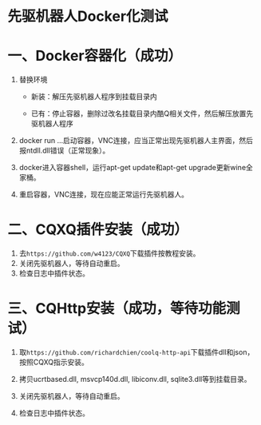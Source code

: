 # 先驱机器人Docker化测试

# 一、Docker容器化（成功）

1. 替换环境

    * 新装：解压先驱机器人程序到挂载目录内

    * 已有：停止容器，删除过改名挂载目录内酷Q相关文件，然后解压放置先驱机器人程序

2. docker run ...启动容器，VNC连接，应当正常出现先驱机器人主界面，然后报ntdll.dll错误（正常现象）。

3. docker进入容器shell，运行apt-get update和apt-get upgrade更新wine全家桶。

4. 重启容器，VNC连接，现在应能正常运行先驱机器人。



# 二、CQXQ插件安装（成功）

1. 去``https://github.com/w4123/CQXQ``下载插件按教程安装。
2. 关闭先驱机器人，等待自动重启。
3. 检查日志中插件状态。



# 三、CQHttp安装（成功，等待功能测试）

1. 取``https://github.com/richardchien/coolq-http-api``下载插件dll和json，按照CQXQ指示安装。

2. 拷贝ucrtbased.dll, msvcp140d.dll, libiconv.dll, sqlite3.dll等到挂载目录。

3. 关闭先驱机器人，等待自动重启。

4. 检查日志中插件状态。
